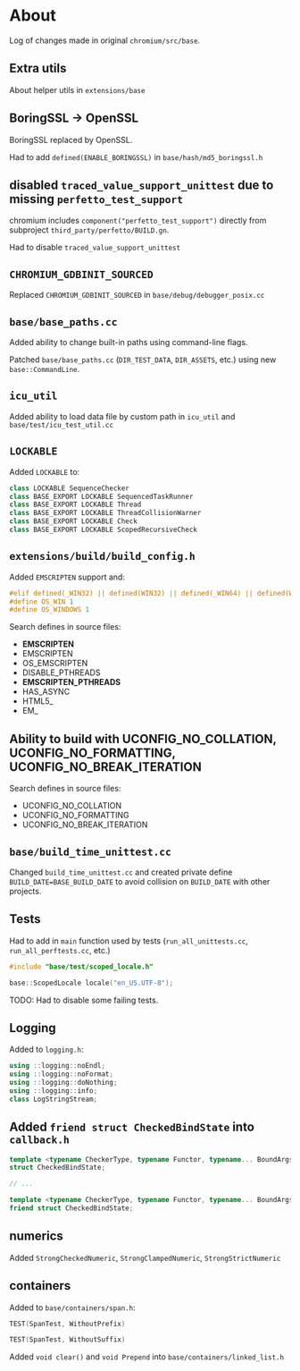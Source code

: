 # About

Log of changes made in original `chromium/src/base`.

## Extra utils

About helper utils in `extensions/base`

## BoringSSL -> OpenSSL

BoringSSL replaced by OpenSSL.

Had to add `defined(ENABLE_BORINGSSL)` in `base/hash/md5_boringssl.h`

##  disabled `traced_value_support_unittest` due to missing `perfetto_test_support`

chromium includes `component("perfetto_test_support")` directly from subproject `third_party/perfetto/BUILD.gn`.

Had to disable `traced_value_support_unittest`

## `CHROMIUM_GDBINIT_SOURCED`

Replaced `CHROMIUM_GDBINIT_SOURCED` in `base/debug/debugger_posix.cc`

## `base/base_paths.cc`

Added ability to change built-in paths using command-line flags.

Patched `base/base_paths.cc` (`DIR_TEST_DATA`, `DIR_ASSETS`, etc.) using new `base::CommandLine`.

## `icu_util`

Added ability to load data file by custom path in `icu_util` and `base/test/icu_test_util.cc`

## `LOCKABLE`

Added `LOCKABLE` to:

```cpp
class LOCKABLE SequenceChecker
class BASE_EXPORT LOCKABLE SequencedTaskRunner
class BASE_EXPORT LOCKABLE Thread
class BASE_EXPORT LOCKABLE ThreadCollisionWarner
class BASE_EXPORT LOCKABLE Check
class BASE_EXPORT LOCKABLE ScopedRecursiveCheck
```

## `extensions/build/build_config.h`

Added `EMSCRIPTEN` support and:

```cpp
#elif defined(_WIN32) || defined(WIN32) || defined(_WIN64) || defined(WIN64)
#define OS_WIN 1
#define OS_WINDOWS 1
```

Search defines in source files:

* __EMSCRIPTEN__
* EMSCRIPTEN
* OS_EMSCRIPTEN
* DISABLE_PTHREADS
* __EMSCRIPTEN_PTHREADS__
* HAS_ASYNC
* HTML5_
* EM_

## Ability to build with UCONFIG_NO_COLLATION, UCONFIG_NO_FORMATTING, UCONFIG_NO_BREAK_ITERATION

Search defines in source files:

* UCONFIG_NO_COLLATION
* UCONFIG_NO_FORMATTING
* UCONFIG_NO_BREAK_ITERATION

## `base/build_time_unittest.cc`

Changed `build_time_unittest.cc` and created private define `BUILD_DATE=BASE_BUILD_DATE` to avoid collision on `BUILD_DATE` with other projects.

## Tests

Had to add in `main` function used by tests (`run_all_unittests.cc`, `run_all_perftests.cc`, etc.)

```cpp
#include "base/test/scoped_locale.h"

base::ScopedLocale locale("en_US.UTF-8");
```

TODO: Had to disable some failing tests.

## Logging

Added to `logging.h`:

```cpp
using ::logging::noEndl;
using ::logging::noFormat;
using ::logging::doNothing;
using ::logging::info;
class LogStringStream;
```

## Added `friend struct CheckedBindState` into `callback.h`

```cpp
template <typename CheckerType, typename Functor, typename... BoundArgs>
struct CheckedBindState;

// ...

template <typename CheckerType, typename Functor, typename... BoundArgs>
friend struct CheckedBindState;
```

## numerics

Added `StrongCheckedNumeric`, `StrongClampedNumeric`, `StrongStrictNumeric`

## containers

Added to `base/containers/span.h`:

```cpp
TEST(SpanTest, WithoutPrefix)

TEST(SpanTest, WithoutSuffix)
```

Added `void clear()` and `void Prepend` into `base/containers/linked_list.h`
